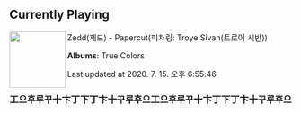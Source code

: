 ## Currently Playing

<img align="left" width="100" src="https://lh3.googleusercontent.com/D7X-taZ7lFriMSFBMsi7qt8s1CXq0aZN22rqUbzHqH8PsjliXBGe_K7utsxpIuieGRediDPS-B9MBylleA">

Zedd(제드) - Papercut(피처링: Troye Sivan(트로이 시반))

**Albums**: True Colors

Last updated at 2020. 7. 15. 오후 6:55:46

### 工으후루꾸十卞丁下丁卞十꾸루후으工으후루꾸十卞丁下丁卞十꾸루후으

<!--
**20chan/20chan** is a ✨ _special_ ✨ repository because its `README.md` (this file) appears on your GitHub profile.

Here are some ideas to get you started:

- 🔭 I’m currently working on ...
- 🌱 I’m currently learning ...
- 👯 I’m looking to collaborate on ...
- 🤔 I’m looking for help with ...
- 💬 Ask me about ...
- 📫 How to reach me: ...
- 😄 Pronouns: ...
- ⚡ Fun fact: ...
-->
